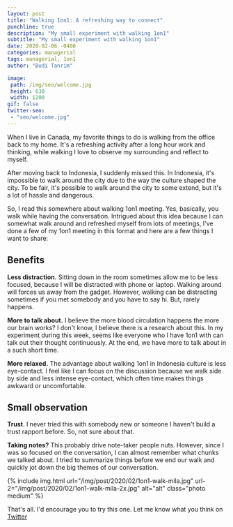 ```yaml
---
layout: post
title: "Walking 1on1: A refreshing way to connect"
punchline: true
description: "My small experiment with walking 1on1"
subtitle: "My small experiment with walking 1on1"
date: 2020-02-06 -0400
categories: managerial
tags: managerial, 1on1
author: "Budi Tanrim"

image:
 path: /img/seo/welcome.jpg
 height: 630
 width: 1200
gif: false
twitter-seo: 
 - "seo/welcome.jpg"
---
```


When I live in Canada, my favorite things to do is walking from the office back to my home. It's a refreshing activity after a long hour work and thinking, while walking I love to observe my surrounding and reflect to myself.

After moving back to Indonesia, I suddenly missed this. In Indonesia, it's impossible to walk around the city due to the way the culture shaped the city. To be fair, it's possible to walk around the city to some extend, but it's a lot of hassle and dangerous.

So, I read this somewhere about walking 1on1 meeting. Yes, basically, you walk while having the conversation. Intrigued about this idea because I can somewhat walk around and refreshed myself from lots of meetings, I've done a few of my 1on1 meeting in this format and here are a few things I want to share:

## Benefits

**Less distraction.** Sitting down in the room sometimes allow me to be less focused, because I will be distracted with phone or laptop. Walking around will forces us away from the gadget. However, walking can be distracting sometimes if you met somebody and you have to say hi. But, rarely happens.

**More to talk about.** I believe the more blood circulation happens the more our brain works? I don't know, I believe there is a research about this. In my experiment during this week, seems like everyone who I have 1on1 with can talk out their thought continuously. At the end, we have more to talk about in a such short time.

**More relaxed.** The advantage about walking 1on1 in Indonesia culture is less eye-contact. I feel like I can focus on the discussion because we walk side by side and less intense eye-contact, which often time makes things awkward or uncomfortable.

## Small observation

**Trust**. I never tried this with somebody new or someone I haven't build a trust rapport before. So, not sure about that. 

**Taking notes?** This probably drive note-taker people nuts. However, since I was so focused on the conversation, I can almost remember what chunks we talked about. I tried to summarize things before we end our walk and quickly jot down the big themes of our conversation.

{% include img.html 
url="/img/post/2020/02/1on1-walk-mila.jpg" 
url-2="/img/post/2020/02/1on1-walk-mila-2x.jpg" 
alt="alt" 
class="photo medium" %}

That's all. I'd encourage you to try this one. Let me know what you think on [Twitter][twitter]

[twitter]: https://twitter.com/buditanrim
